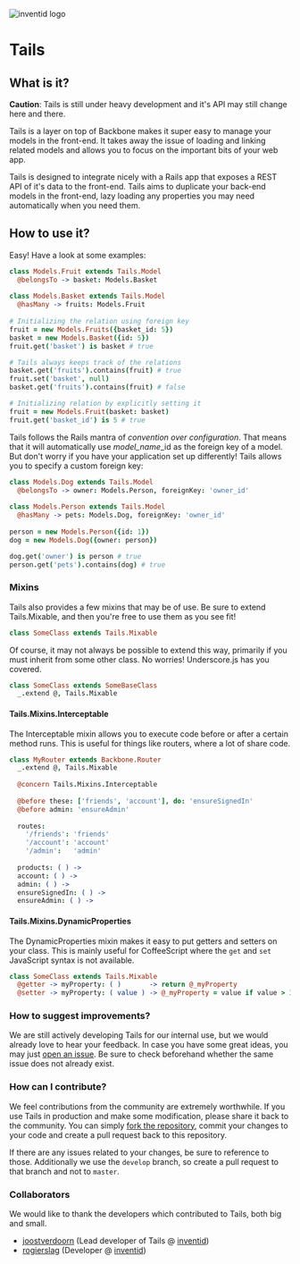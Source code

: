 ![inventid logo](https://s3-eu-west-1.amazonaws.com/static-inventid-nl/content/img/logo.png)

# Tails

## What is it?

**Caution**: Tails is still under heavy development and it's API may still change here and there.

Tails is a layer on top of Backbone makes it super easy to manage your models in the front-end. It takes away the issue of loading and linking related models and allows you to focus on the important bits of your web app. 

Tails is designed to integrate nicely with a Rails app that exposes a REST API of it's data to the front-end. Tails aims to duplicate your back-end models in the front-end, lazy loading any properties you may need automatically when you need them.

## How to use it?

Easy! Have a look at some examples:

```CoffeeScript
class Models.Fruit extends Tails.Model
  @belongsTo -> basket: Models.Basket
  
class Models.Basket extends Tails.Model
  @hasMany -> fruits: Models.Fruit
  
# Initializing the relation using foreign key
fruit = new Models.Fruits({basket_id: 5})
basket = new Models.Basket({id: 5})
fruit.get('basket') is basket # true

# Tails always keeps track of the relations 
basket.get('fruits').contains(fruit) # true
fruit.set('basket', null)
basket.get('fruits').contains(fruit) # false

# Initializing relation by explicitly setting it
fruit = new Models.Fruit(basket: basket)
fruit.get('basket_id') is 5 # true
```

Tails follows the Rails mantra of *convention over configuration*. That means that it will automatically use *model_name*_id as the foreign key of a model. But don't worry if you have your application set up differently! Tails allows you to specify a custom foreign key:

```CoffeeScript
class Models.Dog extends Tails.Model
  @belongsTo -> owner: Models.Person, foreignKey: 'owner_id'
  
class Models.Person extends Tails.Model
  @hasMany -> pets: Models.Dog, foreignKey: 'owner_id'
  
person = new Models.Person({id: 1})
dog = new Models.Dog({owner: person})

dog.get('owner') is person # true
person.get('pets').contains(dog) # true
```

### Mixins

Tails also provides a few mixins that may be of use. Be sure to extend Tails.Mixable, and then you're free to use them as you see fit!
```CoffeeScript
class SomeClass extends Tails.Mixable
```

Of course, it may not always be possible to extend this way, primarily if you must inherit from some other class. No worries! Underscore.js has you covered.
```CoffeeScript
class SomeClass extends SomeBaseClass
  _.extend @, Tails.Mixable
```

#### Tails.Mixins.Interceptable
The Interceptable mixin allows you to execute code before or after a certain method runs. This is useful for things like routers, where a lot of share code.

```CoffeeScript
class MyRouter extends Backbone.Router
  _.extend @, Tails.Mixable
  
  @concern Tails.Mixins.Interceptable
  
  @before these: ['friends', 'account'], do: 'ensureSignedIn'
  @before admin: 'ensureAdmin'
  
  routes: 
    '/friends': 'friends'
    '/account': 'account'
    '/admin':   'admin'
  
  products: ( ) ->
  account: ( ) ->
  admin: ( ) ->
  ensureSignedIn: ( ) ->
  ensureAdmin: ( ) ->
```

#### Tails.Mixins.DynamicProperties
The DynamicProperties mixin makes it easy to put getters and setters on your class. This is mainly useful for CoffeeScript where the `get` and `set` JavaScript syntax is not available.

```CoffeeScript
class SomeClass extends Tails.Mixable
  @getter -> myProperty: ( )       -> return @_myProperty
  @setter -> myProperty: ( value ) -> @_myProperty = value if value > 3
```

### How to suggest improvements?

We are still actively developing Tails for our internal use, but we would already love to hear your feedback. In case you have some great ideas, you may just [open an issue](https://github.com/inventid/tails/issues/new). Be sure to check beforehand whether the same issue does not already exist.

### How can I contribute?

We feel contributions from the community are extremely worthwhile. If you use Tails in production and make some modification, please share it back to the community. You can simply [fork the repository](/inventid/tails/fork), commit your changes to your code and create a pull request back to this repository.

If there are any issues related to your changes, be sure to reference to those. Additionally we use the `develop` branch, so create a pull request to that branch and not to `master`.

### Collaborators

We would like to thank the developers which contributed to Tails, both big and small.

- [joostverdoorn](https://github.com/joostverdoorn) (Lead developer of Tails @ [inventid](http://www.inventid.nl))
- [rogierslag](https://github.com/rogierslag) (Developer @ [inventid](http://www.inventid.nl))


